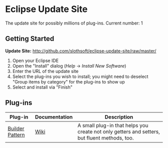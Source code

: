 #  Eclipse Update Site

The update site for possibly millions of plug-ins. Current number: 1

## Getting Started

**Update Site:** http://github.com/slothsoft/eclipse-update-site/raw/master/
   
1. Open your Eclipse IDE
2. Open the "Install" dialog (*Help* -> *Install New Software*)
3. Enter the URL of the update site
4. Select the plug-ins you wish to install; you might need to deselect "Group items by category" for the plug-ins to show up
5. Select and install via "Finish"
     
     

##  Plug-ins


| Plug-in        | Documentation  | Description    |
| -------------  | -------------- | -------------- |
| [Builder Pattern](https://github.com/slothsoft/eclipse-builder-pattern) | [Wiki](https://github.com/slothsoft/eclipse-builder-pattern/wiki) | A small plug-in that helps you create not only getters and setters, but fluent methods, too. |
  



